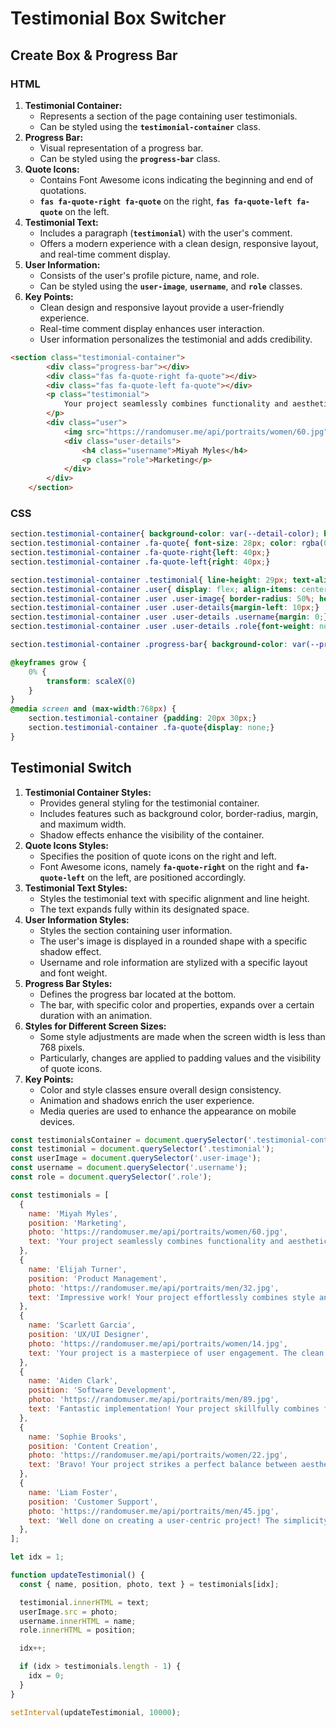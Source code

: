 # Testimonial Box Switcher

## Create Box & Progress Bar

### HTML

1. **Testimonial Container:**
    - Represents a section of the page containing user testimonials.
    - Can be styled using the **`testimonial-container`** class.
2. **Progress Bar:**
    - Visual representation of a progress bar.
    - Can be styled using the **`progress-bar`** class.
3. **Quote Icons:**
    - Contains Font Awesome icons indicating the beginning and end of quotations.
    - **`fas fa-quote-right fa-quote`** on the right, **`fas fa-quote-left fa-quote`** on the left.
4. **Testimonial Text:**
    - Includes a paragraph (**`testimonial`**) with the user's comment.
    - Offers a modern experience with a clean design, responsive layout, and real-time comment display.
5. **User Information:**
    - Consists of the user's profile picture, name, and role.
    - Can be styled using the **`user-image`**, **`username`**, and **`role`** classes.
6. **Key Points:**
    - Clean design and responsive layout provide a user-friendly experience.
    - Real-time comment display enhances user interaction.
    - User information personalizes the testimonial and adds credibility.
  
```html
<section class="testimonial-container">
        <div class="progress-bar"></div>
        <div class="fas fa-quote-right fa-quote"></div>
        <div class="fas fa-quote-left fa-quote"></div>
        <p class="testimonial">
            Your project seamlessly combines functionality and aesthetics, offering an intuitive and visually appealing platform for users to share comments. The clean design, responsive layout, and real-time comment display create a modern and user-friendly experience. The well-designed submission form and thoughtful use of styling elements contribute to an overall professional and engaging project. Great job on fostering effective user interaction
        </p>
        <div class="user">
            <img src="https://randomuser.me/api/portraits/women/60.jpg" alt="user" class="user-image">
            <div class="user-details">
                <h4 class="username">Miyah Myles</h4>
                <p class="role">Marketing</p>
            </div>
        </div>
    </section>
```

### CSS

```css
section.testimonial-container{ background-color: var(--detail-color); border-radius: 15px; margin: 20px auto; padding: 50px 80px; max-width: 768px; position: relative;box-shadow: 0 0 50px #1e2228, 0 0 25px var(--detail-color);}
section.testimonial-container .fa-quote{ font-size: 28px; color: rgba(0, 0, 0, 0.3); position: absolute; top: 60px; }
section.testimonial-container .fa-quote-right{left: 40px;}
section.testimonial-container .fa-quote-left{right: 40px;}

section.testimonial-container .testimonial{ line-height: 29px; text-align: justify; }
section.testimonial-container .user{ display: flex; align-items: center; justify-content: center; margin-top: 10px;}
section.testimonial-container .user .user-image{ border-radius: 50%; height: 75px; width: 75px; object-fit: cover; border: 3px solid var(--font-color); box-shadow: 0 0 50px var(--detail-color), 0 0 25px var(--font-color); }
section.testimonial-container .user .user-details{margin-left: 10px;}
section.testimonial-container .user .user-details .username{margin: 0;}
section.testimonial-container .user .user-details .role{font-weight: normal;}

section.testimonial-container .progress-bar{ background-color: var(--primary-color); height: 4px; width: 100%; animation: grow 10s linear infinite; transform-origin: left; border-radius: 30px;box-shadow: 0 0 2px var(--primary-color), 0 0 1px var(--primary-color); }

@keyframes grow {
    0% {
        transform: scaleX(0)
    }
}
@media screen and (max-width:768px) {
    section.testimonial-container {padding: 20px 30px;}
    section.testimonial-container .fa-quote{display: none;}
}
```

## Testimonial Switch

1. **Testimonial Container Styles:**
    - Provides general styling for the testimonial container.
    - Includes features such as background color, border-radius, margin, and maximum width.
    - Shadow effects enhance the visibility of the container.
2. **Quote Icons Styles:**
    - Specifies the position of quote icons on the right and left.
    - Font Awesome icons, namely **`fa-quote-right`** on the right and **`fa-quote-left`** on the left, are positioned accordingly.
3. **Testimonial Text Styles:**
    - Styles the testimonial text with specific alignment and line height.
    - The text expands fully within its designated space.
4. **User Information Styles:**
    - Styles the section containing user information.
    - The user's image is displayed in a rounded shape with a specific shadow effect.
    - Username and role information are stylized with a specific layout and font weight.
5. **Progress Bar Styles:**
    - Defines the progress bar located at the bottom.
    - The bar, with specific color and properties, expands over a certain duration with an animation.
6. **Styles for Different Screen Sizes:**
    - Some style adjustments are made when the screen width is less than 768 pixels.
    - Particularly, changes are applied to padding values and the visibility of quote icons.
7. **Key Points:**
    - Color and style classes ensure overall design consistency.
    - Animation and shadows enrich the user experience.
    - Media queries are used to enhance the appearance on mobile devices.

```jsx
const testimonialsContainer = document.querySelector('.testimonial-container');
const testimonial = document.querySelector('.testimonial');
const userImage = document.querySelector('.user-image');
const username = document.querySelector('.username');
const role = document.querySelector('.role');

const testimonials = [
  {
    name: 'Miyah Myles',
    position: 'Marketing',
    photo: 'https://randomuser.me/api/portraits/women/60.jpg',
    text: 'Your project seamlessly combines functionality and aesthetics, offering an intuitive and visually appealing platform for users to share comments. The clean design, responsive layout, and real-time comment display create a modern and user-friendly experience. The well-designed submission form and thoughtful use of styling elements contribute to an overall professional and engaging project. Great job on fostering effective user interaction',
  },
  {
    name: 'Elijah Turner',
    position: 'Product Management',
    photo: 'https://randomuser.me/api/portraits/men/32.jpg',
    text: 'Impressive work! Your project effortlessly combines style and functionality. The sleek design, along with the well-crafted form for user comments, creates a seamless experience. The real-time comment display adds a modern touch, making it user-friendly and visually pleasing.',
  },
  {
    name: 'Scarlett Garcia',
    position: 'UX/UI Designer',
    photo: 'https://randomuser.me/api/portraits/women/14.jpg',
    text: 'Your project is a masterpiece of user engagement. The clean layout and inviting design make it easy for users to share their thoughts. The responsive elements and real-time comment updates enhance the overall user experience. Kudos on a job well done!',
  },
  {
    name: 'Aiden Clark',
    position: 'Software Development',
    photo: 'https://randomuser.me/api/portraits/men/89.jpg',
    text: 'Fantastic implementation! Your project skillfully combines form and function. The user-friendly design, coupled with the efficient comment submission form, creates an enjoyable experience. Real-time updates elevate the project, making it both professional and engaging.',
  },
  {
    name: 'Sophie Brooks',
    position: 'Content Creation',
    photo: 'https://randomuser.me/api/portraits/women/22.jpg',
    text: 'Bravo! Your project strikes a perfect balance between aesthetics and usability. The intuitive design and thoughtful styling make it a pleasure for users to provide feedback. The dynamic comment display adds a modern flair, resulting in an impressive overall project.',
  },
  {
    name: 'Liam Foster',
    position: 'Customer Support',
    photo: 'https://randomuser.me/api/portraits/men/45.jpg',
    text: 'Well done on creating a user-centric project! The simplicity of the design and the effectiveness of the comment submission form stand out. Real-time updates enhance the user experience, making it both seamless and visually appealing. Keep up the excellent work!',
  },
];

let idx = 1;

function updateTestimonial() {
  const { name, position, photo, text } = testimonials[idx];

  testimonial.innerHTML = text;
  userImage.src = photo;
  username.innerHTML = name;
  role.innerHTML = position;

  idx++;

  if (idx > testimonials.length - 1) {
    idx = 0;
  }
}

setInterval(updateTestimonial, 10000);
```
